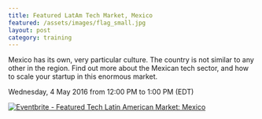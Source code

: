 ```yaml
---
title: Featured LatAm Tech Market, Mexico
featured: /assets/images/flag_small.jpg
layout: post
category: training
---
```


<p>
Mexico has its own, very particular culture. The country is not similar to any other in the region. Find out more about the Mexican tech sector, and how to scale your startup in this enormous market.
</p>
<!--more-->
<p>
Wednesday, 4 May 2016 from 12:00 PM to 1:00 PM (EDT)
</p>
<p>
<a href="http://www.eventbrite.ca/e/featured-tech-latin-american-market-mexico-tickets-20706744430?ref=ebtnebregn" target="_blank"><img src="https://www.eventbrite.ca/custombutton?eid=20706744430" alt="Eventbrite - Featured Tech Latin American Market: Mexico" /></a>
</p>

